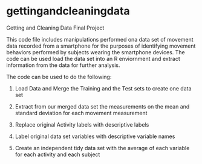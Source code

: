 # gettingandcleaningdata
Getting and Cleaning Data Final Project


This code file includes manipulations performed ona data set of movement data recorded from a smartphone for the purposes of identifying movement behaviors performed by subjects wearing the smartphone devices. The code can be used load the data set into an R enviornment and extract information from the data for further analysis. 

The code can be used to do the following:

1. Load Data and Merge the Training and the Test sets to create one data set

2. Extract from our merged data set the measurements on the mean and standard deviation for each movement measurement

3. Replace original Activity labels with descriptive labels

4. Label original data set variables with descriptive variable names

5. Create an independent tidy data set with the average of each variable for each activity and each subject

